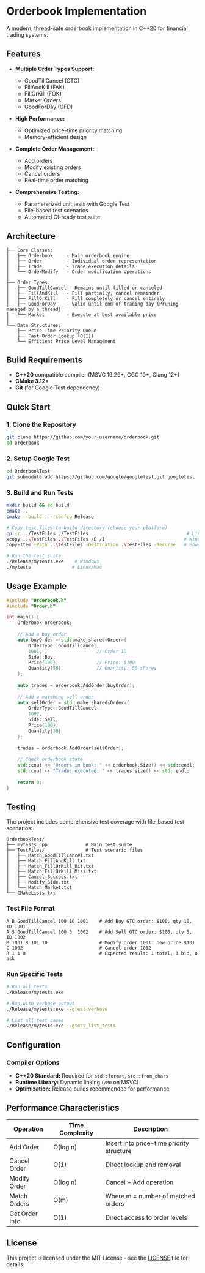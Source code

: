 # Orderbook Implementation

A modern, thread-safe orderbook implementation in C++20 for financial trading systems.

## Features

- **Multiple Order Types Support:**
  - GoodTillCancel (GTC)
  - FillAndKill (FAK)  
  - FillOrKill (FOK)
  - Market Orders
  - GoodForDay (GFD)

- **High Performance:**
  - Optimized price-time priority matching
  - Memory-efficient design

- **Complete Order Management:**
  - Add orders
  - Modify existing orders
  - Cancel orders
  - Real-time order matching

- **Comprehensive Testing:**
  - Parameterized unit tests with Google Test
  - File-based test scenarios
  - Automated CI-ready test suite

## Architecture

```
├── Core Classes:
│   ├── Orderbook     - Main orderbook engine
│   ├── Order         - Individual order representation  
│   ├── Trade         - Trade execution details
│   └── OrderModify   - Order modification operations
│
├── Order Types:
│   ├── GoodTillCancel - Remains until filled or canceled
│   ├── FillAndKill   - Fill partially, cancel remainder
│   ├── FillOrKill    - Fill completely or cancel entirely
│   ├── GoodForDay    - Valid until end of trading day (Pruning managed by a thread)
│   └── Market        - Execute at best available price
│
└── Data Structures:
    ├── Price-Time Priority Queue
    ├── Fast Order Lookup (O(1))
    └── Efficient Price Level Management
```

## Build Requirements

- **C++20** compatible compiler (MSVC 19.29+, GCC 10+, Clang 12+)
- **CMake 3.12+**
- **Git** (for Google Test dependency)

## Quick Start

### 1. Clone the Repository
```bash
git clone https://github.com/your-username/orderbook.git
cd orderbook
```

### 2. Setup Google Test
```bash
cd OrderbookTest
git submodule add https://github.com/google/googletest.git googletest
```

### 3. Build and Run Tests
```bash
mkdir build && cd build
cmake ..
cmake --build . --config Release

# Copy test files to build directory (choose your platform)
cp -r ../TestFiles ./TestFiles                                    # Linux/Mac
xcopy ..\TestFiles .\TestFiles /E /I                             # Windows CMD
Copy-Item -Path ..\TestFiles -Destination .\TestFiles -Recurse   # PowerShell

# Run the test suite
./Release/mytests.exe    # Windows
./mytests               # Linux/Mac
```

## Usage Example

```cpp
#include "Orderbook.h"
#include "Order.h"

int main() {
    Orderbook orderbook;
    
    // Add a buy order
    auto buyOrder = std::make_shared<Order>(
        OrderType::GoodTillCancel,
        1001,                    // Order ID
        Side::Buy,
        Price{100},              // Price: $100
        Quantity{50}             // Quantity: 50 shares
    );
    
    auto trades = orderbook.AddOrder(buyOrder);
    
    // Add a matching sell order
    auto sellOrder = std::make_shared<Order>(
        OrderType::GoodTillCancel,
        1002,
        Side::Sell,
        Price{100},
        Quantity{30}
    );
    
    trades = orderbook.AddOrder(sellOrder);
    
    // Check orderbook state
    std::cout << "Orders in book: " << orderbook.Size() << std::endl;
    std::cout << "Trades executed: " << trades.size() << std::endl;
    
    return 0;
}
```

## Testing

The project includes comprehensive test coverage with file-based test scenarios:

```
OrderbookTest/
├── mytests.cpp              # Main test suite
├── TestFiles/               # Test scenario files
│   ├── Match_GoodTillCancel.txt
│   ├── Match_FillAndKill.txt
│   ├── Match_FillOrKill_Hit.txt
│   ├── Match_FillOrKill_Miss.txt
│   ├── Cancel_Success.txt
│   ├── Modify_Side.txt
│   └── Match_Market.txt
└── CMakeLists.txt
```

### Test File Format
```
A B GoodTillCancel 100 10 1001    # Add Buy GTC order: $100, qty 10, ID 1001
A S GoodTillCancel 100 5  1002    # Add Sell GTC order: $100, qty 5, ID 1002
M 1001 B 101 10                   # Modify order 1001: new price $101
C 1002                            # Cancel order 1002
R 1 1 0                           # Expected result: 1 total, 1 bid, 0 ask
```

### Run Specific Tests
```bash
# Run all tests
./Release/mytests.exe

# Run with verbose output
./Release/mytests.exe --gtest_verbose

# List all test cases
./Release/mytests.exe --gtest_list_tests
```
## Configuration

### Compiler Options
- **C++20 Standard:** Required for `std::format`, `std::from_chars`
- **Runtime Library:** Dynamic linking (`/MD` on MSVC)
- **Optimization:** Release builds recommended for performance

## Performance Characteristics

| Operation | Time Complexity | Description |
|-----------|----------------|-------------|
| Add Order | O(log n) | Insert into price-time priority structure |
| Cancel Order | O(1) | Direct lookup and removal |
| Modify Order | O(log n) | Cancel + Add operation |
| Match Orders | O(m) | Where m = number of matched orders |
| Get Order Info | O(1) | Direct access to order levels |

## License

This project is licensed under the MIT License - see the [LICENSE](LICENSE) file for details.
